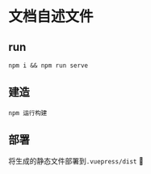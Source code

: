 # 文档自述文件

## run

`npm i && npm run serve`

## 建造

`npm 运行构建`

## 部署

将生成的静态文件部署到`.vuepress/dist` 🚀
